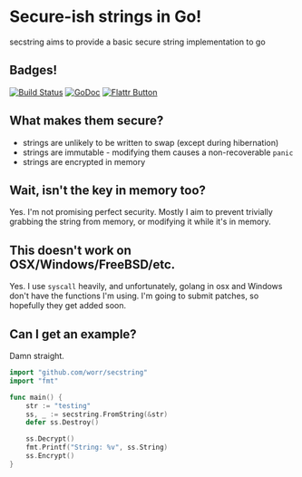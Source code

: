 # Secure-ish strings in Go!

secstring aims to provide a basic secure string implementation to go

## Badges!

[![Build Status](https://travis-ci.org/worr/secstring.png?branch=master)](https://travis-ci.org/worr/secstring)
[![GoDoc](https://godoc.org/github.com/worr/secstring?status.png)](https://godoc.org/github.com/worr/secstring)
[![Flattr Button](http://api.flattr.com/button/button-compact-static-100x17.png "Flattr This!")](https://github.com/worr/secstring/ "secstring")

## What makes them secure?

* strings are unlikely to be written to swap (except during hibernation)
* strings are immutable - modifying them causes a non-recoverable `panic`
* strings are encrypted in memory

## Wait, isn't the key in memory too?

Yes. I'm not promising perfect security. Mostly I aim to prevent trivially
grabbing the string from memory, or modifying it while it's in memory.

## This doesn't work on OSX/Windows/FreeBSD/etc.

Yes. I use `syscall` heavily, and unfortunately, golang in osx and Windows
don't have the functions I'm using. I'm going to submit patches, so hopefully
they get added soon.

## Can I get an example?

Damn straight.

```go
import "github.com/worr/secstring"
import "fmt"

func main() {
    str := "testing"
    ss, _ := secstring.FromString(&str)
    defer ss.Destroy()

    ss.Decrypt()
    fmt.Printf("String: %v", ss.String)
    ss.Encrypt()
}
```
